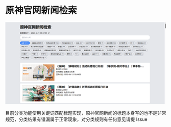 # 原神官网新闻检索

![preview](docs/preview.png)

目前分类功能使用关键词匹配标题实现，原神官网新闻的标题本身写的也不是非常规范，分类结果有错漏属于正常现象，对分类规则有任何意见请提 Issue
